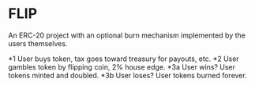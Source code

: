 # FLIP

An ERC-20 project with an optional burn mechanism implemented by the users themselves.

*1 User buys token, tax goes toward treasury for payouts, etc.
*2 User gambles token by flipping coin, 2% house edge.
*3a User wins? User tokens minted and doubled.
*3b User loses? User tokens burned forever.
